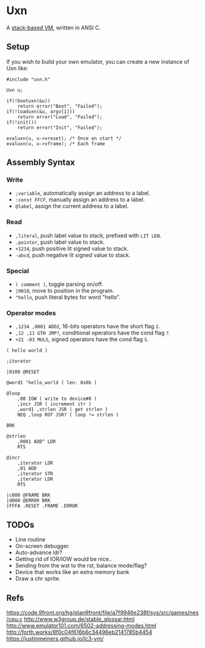 # Uxn

A [stack-based VM](https://wiki.xxiivv.com/site/uxn.html), written in ANSI C.

## Setup

If you wish to build your own emulator, you can create a new instance of Uxn like:

```
#include "uxn.h"

Uxn u;

if(!bootuxn(&u))
	return error("Boot", "Failed");
if(!loaduxn(&u, argv[1]))
	return error("Load", "Failed");
if(!init())
	return error("Init", "Failed");

evaluxn(u, u->vreset); /* Once on start */
evaluxn(u, u->vframe); /* Each frame
```

## Assembly Syntax

### Write

- `;variable`, automatically assign an address to a label.
- `:const FFCF`, manually assign an address to a label.
- `@label`, assign the current address to a label.

### Read

- `,literal`, push label value to stack, prefixed with `LIT LEN`.
- `.pointer`, push label value to stack.
- `+1234`, push positive lit signed value to stack.
- `-abcd`, push negative lit signed value to stack.

### Special

- `( comment )`, toggle parsing on/off.
- `|0010`, move to position in the program.
- `"hello`, push literal bytes for word "hello".

### Operator modes

- `,1234 ,0001 ADD2`, 16-bits operators have the short flag `2`.
- `,12 ,11 GTH JMP?`, conditional operators have the cond flag `?`.
- `+21 -03 MULS`, signed operators have the cond flag `S`.

```
( hello world )

;iterator

|0100 @RESET

@word1 "hello_world ( len: 0x0b )

@loop
	,00 IOW ( write to device#0 )
	,incr JSR ( increment itr )
	,word1 ,strlen JSR ( get strlen )
	NEQ ,loop ROT JSR? ( loop != strlen )

BRK

@strlen
	,0001 ADD^ LDR
	RTS

@incr
	,iterator LDR
	,01 ADD
	,iterator STR 
	,iterator LDR
	RTS

|c000 @FRAME BRK 
|d000 @ERROR BRK 
|FFFA .RESET .FRAME .ERROR
```

## TODOs

- Line routine
- On-screen debugger.
- Auto-advance ldr?
- Getting rid of IOR/IOW would be nice..
- Sending from the wst to the rst, balance mode/flag?
- Device that works like an extra memory bank
- Draw a chr sprite.

## Refs

https://code.9front.org/hg/plan9front/file/a7f9946e238f/sys/src/games/nes/cpu.c
http://www.w3group.de/stable_glossar.html
http://www.emulator101.com/6502-addressing-modes.html
http://forth.works/8f0c04f616b6c34496eb2141785b4454
https://justinmeiners.github.io/lc3-vm/
